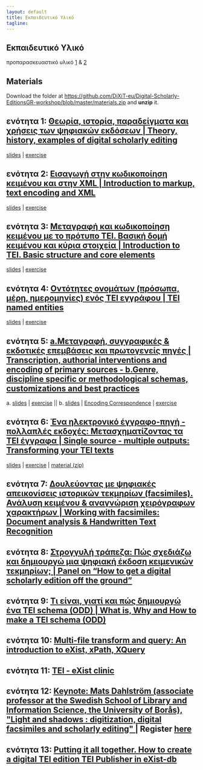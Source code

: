 ```yaml
---
layout: default
title: Εκπαιδευτικό Υλικό 
tagline: 
---
```


## Εκπαιδευτικό Υλικό 
  
προπαρασκευαστικό υλικό <a href="https://github.com/DiXiT-eu/Digital-Scholarly-EditionsGR-workshop/blob/master/getting_started.md">1</a>  & <a href="https://github.com/DiXiT-eu/Digital-Scholarly-EditionsGR-workshop/blob/master/session07/getting_started.md" >2</a> 

## Materials
Download the folder at <https://github.com/DiXiT-eu/Digital-Scholarly-EditionsGR-workshop/blob/master/materials.zip> and **unzip** it.

## ενότητα 1: [Θεωρία, ιστορία, παραδείγματα και χρήσεις των ψηφιακών εκδόσεων | Theory, history, examples of digital scholarly editing](https://github.com/DiXiT-eu/Digital-Scholarly-EditionsGR-workshop/tree/master/session01) 
<a href="">slides</a> | <a href="https://github.com/DiXiT-eu/Digital-Scholarly-EditionsGR-workshop/blob/master/session01/exercise1.Exploringdigitaleditions.pdf">exercise</a> 

## ενότητα 2: [Εισαγωγή στην κωδικοποίηση κειμένου και στην XML | Introduction to markup, text encoding and XML](https://github.com/DiXiT-eu/Digital-Scholarly-EditionsGR-workshop/tree/master/session02)
<a href="https://github.com/DiXiT-eu/Digital-Scholarly-EditionsGR-workshop/blob/master/session02/02.IntroductionMarkup.pdf">slides</a> | <a href="https://github.com/DiXiT-eu/Digital-Scholarly-EditionsGR-workshop/blob/master/session02/exercise2UsingtheoXygenXMLEditor.pdf">exercise</a> 

## ενότητα 3: [Μεταγραφή και κωδικοποίηση κειμένου με το πρότυπο ΤΕΙ. Βασική δομή κειμένου και κύρια στοιχεία | Introduction to TEI. Basic structure and core elements](https://github.com/DiXiT-eu/Digital-Scholarly-EditionsGR-workshop/tree/master/session03)
<a href="http://teipublisher.com/exist/apps/tei-publisher/test/03-TEI-Core.xml?odd=documentation.odd">slides</a> | <a href="https://github.com/DiXiT-eu/Digital-Scholarly-EditionsGR-workshop/blob/master/session03/03-CoreExercise.pdf">exercise</a> 

## ενότητα 4: [Οντότητες ονομάτων (πρόσωπα, μέρη, ημερομηνίες) ενός ΤΕΙ εγγράφου | TEI named entities](https://github.com/DiXiT-eu/Digital-Scholarly-EditionsGR-workshop/tree/master/session04)
<a href="https://github.com/DiXiT-eu/Digital-Scholarly-EditionsGR-workshop/blob/master/session04/04.TEINamedEntities.pdf">slides</a> | <a href="https://github.com/DiXiT-eu/Digital-Scholarly-EditionsGR-workshop/blob/master/session04/exercise4.Namedentities.pdf">exercise</a> 

## ενότητα 5: [a.Μεταγραφή, συγγραφικές & εκδοτικές επεμβάσεις και πρωτογενείς πηγές | Transcription, authorial interventions and encoding of primary sources - b.Genre, discipline specific or methodological schemas, customizations and best practices](https://github.com/DiXiT-eu/Digital-Scholarly-EditionsGR-workshop/tree/master/session05)
a. <a href="https://github.com/DiXiT-eu/Digital-Scholarly-EditionsGR-workshop/blob/master/session05/05a.Transcription_primary%20sources.pdf">slides</a> | <a href="https://github.com/DiXiT-eu/Digital-Scholarly-EditionsGR-workshop/blob/master/session05/exercise5a.Transcriptionofprimarysources.pdf">exercise</a> || b. <a href="https://github.com/DiXiT-eu/Digital-Scholarly-EditionsGR-workshop/blob/master/session05/05b.customizations_best%20practices.pdf">slides</a>  | 
<a href="https://github.com/DiXiT-eu/Digital-Scholarly-EditionsGR-workshop/blob/master/session05/CorrespondenceEncoding.pdf"> Encoding Correspondence</a> | <a href="https://github.com/DiXiT-eu/Digital-Scholarly-EditionsGR-workshop/blob/master/session05/exercise5b.EncodingCorrespondence.pdf">exercise</a> 

## ενότητα 6: [Ένα ηλεκτρονικό έγγραφο-πηγή - πολλαπλές εκδοχές: Μετασχηματίζοντας τα ΤΕΙ έγγραφα | Single source - multiple outputs: Transforming your TEI texts](https://github.com/DiXiT-eu/Digital-Scholarly-EditionsGR-workshop/tree/master/session06)
<a href="https://github.com/DiXiT-eu/Digital-Scholarly-EditionsGR-workshop/raw/master/session06/06.TransformingTEITexts.pdf">slides</a> | <a href="https://github.com/DiXiT-eu/Digital-Scholarly-EditionsGR-workshop/raw/master/session06/Exercise6transformationScenario.pdf">exercise</a> | <a href="https://github.com/DiXiT-eu/Digital-Scholarly-EditionsGR-workshop/raw/master/session06/unit6.zip">material (zip)</a>


## ενότητα 7: [Δουλεύοντας με ψηφιακές απεικονίσεις ιστορικών τεκμηρίων (facsimiles). Ανάλυση κειμένου & αναγνώριση χειρόγραφων χαρακτήρων | Working with facsimiles: Document analysis & Handwritten Text Recognition](https://github.com/DiXiT-eu/Digital-Scholarly-EditionsGR-workshop/tree/master/session07)

## ενότητα 8: [ Στρογγυλή τράπεζα: Πώς σχεδιάζω και δημιουργώ μια ψηφιακή έκδοση κειμενικών τεκμηρίων; | Panel on “How to get a digital scholarly edition off the ground”](https://github.com/DiXiT-eu/Digital-Scholarly-EditionsGR-workshop/tree/master/session08)

## ενότητα 9: [Τι είναι, γιατί και πώς δημιουργώ ένα TEI schema (ODD) | What is, Why  and How to make a TEI schema (ODD)](https://github.com/DiXiT-eu/Digital-Scholarly-EditionsGR-workshop/tree/master/session09)

## ενότητα 10: [Multi-file transform and query: An introduction to eXist, xPath, XQuery](https://github.com/DiXiT-eu/Digital-Scholarly-EditionsGR-workshop/tree/master/session10)

## ενότητα 11: [TEI - eXist clinic](https://github.com/DiXiT-eu/Digital-Scholarly-EditionsGR-workshop/tree/master/session11)

## ενότητα 12: [Keynote: Mats Dahlström (associate professor at the Swedish School of Library and Information Science, the University of Borås), "Light and shadows : digitization, digital facsimiles and scholarly editing" |](https://github.com/DiXiT-eu/Digital-Scholarly-EditionsGR-workshop/tree/master/session12) Register <a href="https://www.eventbrite.com/e/light-and-shadows-digitization-digital-facsimiles-and-scholarly-editing-keynote-lecture-mats-tickets-33520161706?aff=eac2">here </a>

## ενότητα 13: [Putting it all together. How to create a digital TEI edition TEI Publisher in eXist-db](https://github.com/DiXiT-eu/Digital-Scholarly-EditionsGR-workshop/tree/master/session13)


